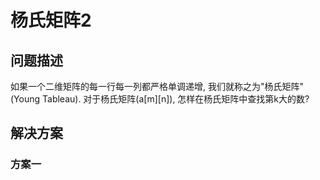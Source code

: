 # 杨氏矩阵2


## 问题描述

如果一个二维矩阵的每一行每一列都严格单调递增, 我们就称之为"杨氏矩阵"(Young Tableau).
对于杨氏矩阵(a[m][n]), 怎样在杨氏矩阵中查找第k大的数?


## 解决方案

### 方案一


